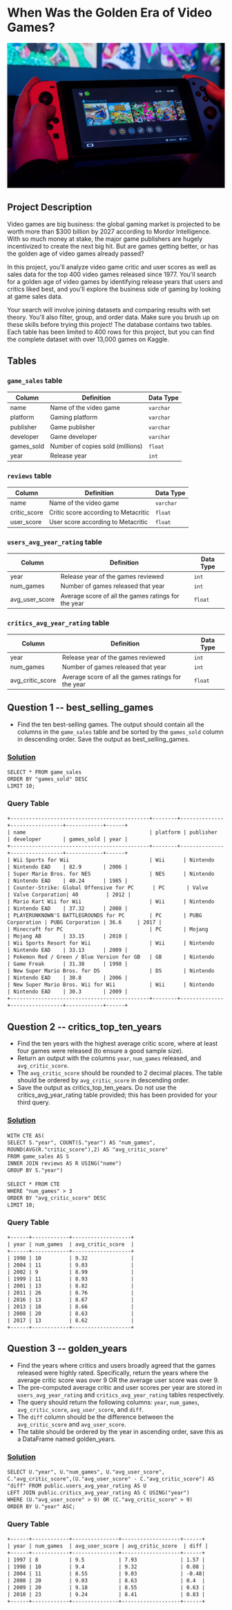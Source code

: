 # When Was the Golden Era of Video Games?

![alt text](video_game.jpg)

## Project Description

Video games are big business: the global gaming market is projected to be worth more than $300 billion by 2027 according to Mordor Intelligence. With so much money at stake, the major game publishers are hugely incentivized to create the next big hit. But are games getting better, or has the golden age of video games already passed?

In this project, you'll analyze video game critic and user scores as well as sales data for the top 400 video games released since 1977. You'll search for a golden age of video games by identifying release years that users and critics liked best, and you'll explore the business side of gaming by looking at game sales data.

Your search will involve joining datasets and comparing results with set theory. You'll also filter, group, and order data. Make sure you brush up on these skills before trying this project! The database contains two tables. Each table has been limited to 400 rows for this project, but you can find the complete dataset with over 13,000 games on Kaggle.

## Tables

### `game_sales` table

| Column | Definition | Data Type |
|-|-|-|  
|name|Name of the video game|`varchar`|
|platform|Gaming platform|`varchar`|
|publisher|Game publisher|`varchar`|
|developer|Game developer|`varchar`|
|games_sold|Number of copies sold (millions)|`float`|
|year|Release year|`int`|

### `reviews` table

| Column | Definition | Data Type |
|-|-|-|
|name|Name of the video game|`varchar`|  
|critic_score|Critic score according to Metacritic|`float`|
|user_score|User score according to Metacritic|`float`|


### `users_avg_year_rating` table

| Column | Definition | Data Type |
|-|-|-|
|year| Release year of the games reviewed |`int`|  
|num_games| Number of games released that year |`int`|
|avg_user_score| Average score of all the games ratings for the year |`float`|

### `critics_avg_year_rating` table

| Column | Definition | Data Type |
|-|-|-|
|year| Release year of the games reviewed |`int`|  
|num_games| Number of games released that year |`int`|
|avg_critic_score| Average score of all the games ratings for the year |`float`|

## Question 1 -- best_selling_games

* Find the ten best-selling games. The output should contain all the columns in the `game_sales` table and be sorted by the `games_sold` column in descending order. Save the output as best_selling_games.

### [Solution](solution.sql)

```
SELECT * FROM game_sales
ORDER BY "games_sold" DESC
LIMIT 10;
```

### Query Table 

```
+---------------------------------------------+--------+--------------+-----------------+------------+------+
| name                                        | platform | publisher    | developer       | games_sold | year |
+---------------------------------------------+--------+--------------+-----------------+------------+------+
| Wii Sports for Wii                          | Wii      | Nintendo     | Nintendo EAD    | 82.9       | 2006 |
| Super Mario Bros. for NES                   | NES      | Nintendo     | Nintendo EAD    | 40.24      | 1985 |
| Counter-Strike: Global Offensive for PC      | PC       | Valve        | Valve Corporation| 40         | 2012 |
| Mario Kart Wii for Wii                      | Wii      | Nintendo     | Nintendo EAD    | 37.32      | 2008 |
| PLAYERUNKNOWN'S BATTLEGROUNDS for PC        | PC       | PUBG Corporation | PUBG Corporation | 36.6     | 2017 |
| Minecraft for PC                            | PC       | Mojang       | Mojang AB       | 33.15      | 2010 |
| Wii Sports Resort for Wii                   | Wii      | Nintendo     | Nintendo EAD    | 33.13      | 2009 |
| Pokemon Red / Green / Blue Version for GB   | GB       | Nintendo     | Game Freak      | 31.38      | 1998 |
| New Super Mario Bros. for DS                | DS       | Nintendo     | Nintendo EAD    | 30.8       | 2006 |
| New Super Mario Bros. Wii for Wii           | Wii      | Nintendo     | Nintendo EAD    | 30.3       | 2009 |
+---------------------------------------------+--------+--------------+-----------------+------------+------+
```
## Question 2 -- critics_top_ten_years

* Find the ten years with the highest average critic score, where at least four games were released (to ensure a good sample size). 
* Return an output with the columns `year`, `num_games` released, and `avg_critic_score`. 
* The `avg_critic_score` should be rounded to 2 decimal places. The table should be ordered by `avg_critic_score` in descending order. 
* Save the output as critics_top_ten_years. Do not use the critics_avg_year_rating table provided; this has been provided for your third query.

### [Solution](solution.sql)

```
WITH CTE AS(
SELECT S."year", COUNT(S."year") AS "num_games", ROUND(AVG(R."critic_score"),2) AS "avg_critic_score" 
FROM game_sales AS S
INNER JOIN reviews AS R USING("name")
GROUP BY S."year")

SELECT * FROM CTE
WHERE "num_games" > 3
ORDER BY "avg_critic_score" DESC
LIMIT 10;
```
### Query Table 

```
+------+------------+-------------------+
| year | num_games  | avg_critic_score  |
+------+------------+-------------------+
| 1998 | 10         | 9.32              |
| 2004 | 11         | 9.03              |
| 2002 | 9          | 8.99              |
| 1999 | 11         | 8.93              |
| 2001 | 13         | 8.82              |
| 2011 | 26         | 8.76              |
| 2016 | 13         | 8.67              |
| 2013 | 18         | 8.66              |
| 2008 | 20         | 8.63              |
| 2017 | 13         | 8.62              |
+------+------------+-------------------+
```

## Question 3 -- golden_years

* Find the years where critics and users broadly agreed that the games released were highly rated. Specifically, return the years where the average critic score was over 9 OR the average user score was over 9. 
* The pre-computed average critic and user scores per year are stored in `users_avg_year_rating` and `critics_avg_year_rating` tables respectively. 
* The query should return the following columns: `year`, `num_games`, `avg_critic_score`, `avg_user_score`, and `diff`. 
* The `diff` column should be the difference between the `avg_critic_score` and `avg_user_score`. 
* The table should be ordered by the year in ascending order, save this as a DataFrame named golden_years.

### [Solution](solution.sql)

```
SELECT U."year", U."num_games", U."avg_user_score", C."avg_critic_score",(U."avg_user_score" - C."avg_critic_score") AS "diff" FROM public.users_avg_year_rating AS U
LEFT JOIN public.critics_avg_year_rating AS C USING("year")
WHERE (U."avg_user_score" > 9) OR (C."avg_critic_score" > 9)
ORDER BY U."year" ASC;
```

### Query Table 

```
+------+------------+---------------+-------------------+------+
| year | num_games  | avg_user_score | avg_critic_score  | diff |
+------+------------+---------------+-------------------+------+
| 1997 | 8          | 9.5           | 7.93              | 1.57 |
| 1998 | 10         | 9.4           | 9.32              | 0.08 |
| 2004 | 11         | 8.55          | 9.03              | -0.48|
| 2008 | 20         | 9.03          | 8.63              | 0.4  |
| 2009 | 20         | 9.18          | 8.55              | 0.63 |
| 2010 | 23         | 9.24          | 8.41              | 0.83 |
+------+------------+---------------+-------------------+------+
```
